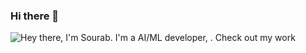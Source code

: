 ### Hi there 👋

<!--
**SourabHere/SourabHere** is a ✨ _special_ ✨ repository because its `README.md` (this file) appears on your GitHub profile.

Here are some ideas to get you started:

- 🔭 I’m currently working on Computer Vision.
- 🌱 I’m currently learning Many things😂😂.
- 👯 I’m looking to collaborate on: AI, Machine Learning, Deep learning and Django projects 
- 🤔 I’m looking for help with ...
- 💬 Ask me about ...
- 📫 How to reach me: sourabbeargrylls@gmail.gom
- 😄 Pronouns: ...
- ⚡ Fun fact: ...
-->

![Hey there, I'm Sourab. I'm a AI/ML developer, . Check out my work](https://github.com/SourabHere/SourabHere/gifs/bio.gif)
